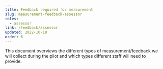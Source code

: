```yaml
---
title: Feedback required for measurement
slug: measurement-feedback-assessor
roles:
  - assessor
link: /feedback/assessor
updated: 2022-10-18
order: 6
---
```

This document overviews the different types of measurement/feedback we will collect during the pilot and which types different staff will need to provide.​